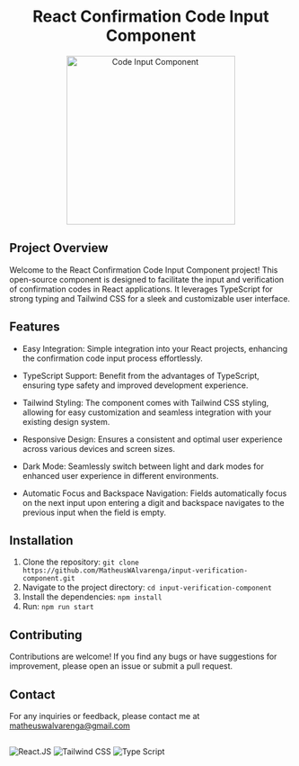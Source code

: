 <h1 align="center">React Confirmation Code Input Component</h1>

 <div align="center">
<img width="300" alt="Code Input Component" src="https://github.com/MatheusWAlvarenga/input-verification-component/assets/94935750/2940d719-8923-4109-a480-5a80cb43204b">
</div>

## Project Overview

Welcome to the React Confirmation Code Input Component project! This open-source component is designed to facilitate the input and verification of confirmation codes in React applications. It leverages TypeScript for strong typing and Tailwind CSS for a sleek and customizable user interface.

## Features

- Easy Integration: Simple integration into your React projects, enhancing the confirmation code input process effortlessly.

- TypeScript Support: Benefit from the advantages of TypeScript, ensuring type safety and improved development experience.

- Tailwind Styling: The component comes with Tailwind CSS styling, allowing for easy customization and seamless integration with your existing design system.

- Responsive Design: Ensures a consistent and optimal user experience across various devices and screen sizes.

- Dark Mode: Seamlessly switch between light and dark modes for enhanced user experience in different environments.

- Automatic Focus and Backspace Navigation: Fields automatically focus on the next input upon entering a digit and backspace navigates to the previous input when the field is empty.

## Installation

1. Clone the repository: `git clone https://github.com/MatheusWAlvarenga/input-verification-component.git`
2. Navigate to the project directory: `cd input-verification-component`
3. Install the dependencies: `npm install`
4. Run: `npm run start`

## Contributing

Contributions are welcome! If you find any bugs or have suggestions for improvement, please open an issue or submit a pull request.

## Contact

For any inquiries or feedback, please contact me at matheuswalvarenga@gmail.com

##

![React.JS](https://img.shields.io/badge/React.JS-20232A?style=for-the-badge&logo=react&logoColor=61DAFB) ![Tailwind CSS](https://img.shields.io/badge/Tailwind_CSS-38B2AC?style=for-the-badge&logo=tailwind-css&logoColor=white) ![Type Script](https://img.shields.io/badge/TypeScript-007ACC?style=for-the-badge&logo=typescript&logoColor=white)
